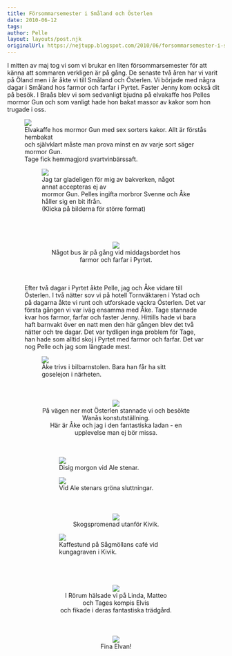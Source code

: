 ```yaml
---
title: Försommarsemester i Småland och Österlen
date: 2010-06-12
tags: 	
author: Pelle
layout: layouts/post.njk
originalUrl: https://nejtupp.blogspot.com/2010/06/forsommarsemester-i-smaland-och.html
---
```


I mitten av maj tog vi som vi brukar en liten försommarsemester för att känna att sommaren verkligen är på gång. De senaste två åren har vi varit på Öland men i år åkte vi till Småland och Österlen. Vi började med några dagar i Småland hos farmor och farfar i Pyrtet. Faster Jenny kom också dit på besök. I Braås blev vi som sedvanligt bjudna på elvakaffe hos Pelles mormor Gun och som vanligt hade hon bakat massor av kakor som hon trugade i oss.<br>

<figure>
	<img src="../../../../img/Pyrtet-_MG_9993.jpg">
	<figcaption>Elvakaffe hos mormor Gun med sex sorters kakor. Allt är förstås hembakat<br>och självklart måste man prova minst en av varje sort säger mormor Gun.<br>Tage fick hemmagjord svartvinbärssaft.<br></span></span> </div>

<figure>
	<img src="../../../../img/Pyrtet-_MG_9999.jpg">
	<figcaption>Jag tar gladeligen för mig av bakverken, något annat accepteras ej av<br>mormor Gun. Pelles ingifta morbror Svenne och Åke håller sig en bit ifrån.<br>(Klicka på bilderna för större format)<br><br><br><br></span></span></div><br><div style="text-align: center;"><img src="../../../../img/Pyrtet-_MG_0045.jpg">
	<figcaption>Något bus är på gång vid middagsbordet hos farmor och farfar i Pyrtet.</figcaption>
</figure><br><br>Efter två dagar i Pyrtet åkte Pelle, jag och Åke vidare till Österlen. I två nätter sov vi på hotell Tornväktaren i Ystad och på dagarna åkte vi runt och utforskade vackra Österlen. Det var första gången vi var iväg ensamma med Åke. Tage stannade kvar hos farmor, farfar och faster Jenny. Hittills hade vi bara haft barnvakt över en natt men den här gången blev det två nätter och tre dagar. Det var tydligen inga problem för Tage, han hade som alltid skoj i Pyrtet med farmor och farfar. Det var nog Pelle och jag som längtade mest.<br>

<figure>
	<img src="../../../../img/%C3%96sterlen-_MG_0137.jpg">
	<figcaption>Åke trivs i bilbarnstolen. Bara han får ha sitt goselejon i närheten.<br><br><br></span></span></div><br><div style="text-align: center;"><img src="../../../../img/%C3%96sterlen-_MG_0064.jpg">
	<figcaption>På vägen ner mot Österlen stannade vi och besökte Wanås konstutställning.<br>Här är Åke och jag i den fantastiska ladan - en upplevelse man ej bör missa.<br><br><br></span></span></div>

<figure>
	<img src="../../../../img/%C3%96sterlen-_MG_0090.jpg">
	<figcaption>Disig morgon vid Ale stenar. </figcaption>
</figure>

<figure>
	<img src="../../../../img/%C3%96sterlen-_MG_0083.jpg">
	<figcaption>Vid Ale stenars gröna sluttningar.<br><br><br></span></span></div><br><div style="text-align: center;"><img src="../../../../img/%C3%96sterlen-_MG_0149.jpg">
	<figcaption>Skogspromenad utanför Kivik.</figcaption>
</figure>

<figure>
	<img src="../../../../img/%C3%96sterlen-_MG_0163.jpg">
	<figcaption>Kaffestund på Sågmöllans café vid kungagraven i Kivik.<br><br><br><br></span></span></div><br><div style="text-align: center;"><img src="../../../../img/%C3%96sterlen-_MG_0228.jpg">
	<figcaption>I Rörum hälsade vi på Linda, Matteo och Tages kompis Elvis<br>och fikade i deras fantastiska trädgård.<br><br><br></span></span></div><br><div style="text-align: center;"><img src="../../../../img/%C3%96sterlen-_MG_0236.jpg">
	<figcaption>Fina Elvan!</figcaption>
</figure>
